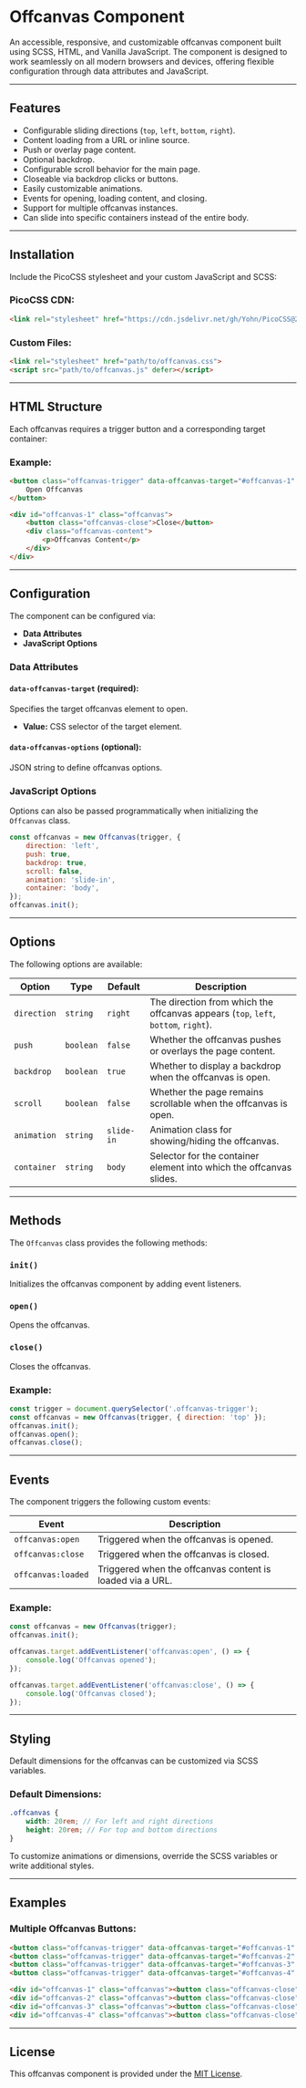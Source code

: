 # Offcanvas Component

An accessible, responsive, and customizable offcanvas component built using SCSS, HTML, and Vanilla JavaScript. The component is designed to work seamlessly on all modern browsers and devices, offering flexible configuration through data attributes and JavaScript.

---

## Features
- Configurable sliding directions (`top`, `left`, `bottom`, `right`).
- Content loading from a URL or inline source.
- Push or overlay page content.
- Optional backdrop.
- Configurable scroll behavior for the main page.
- Closeable via backdrop clicks or buttons.
- Easily customizable animations.
- Events for opening, loading content, and closing.
- Support for multiple offcanvas instances.
- Can slide into specific containers instead of the entire body.

---

## Installation
Include the PicoCSS stylesheet and your custom JavaScript and SCSS:

### PicoCSS CDN:
```html
<link rel="stylesheet" href="https://cdn.jsdelivr.net/gh/Yohn/PicoCSS@2.2.8/css/pico.lime.css">
```

### Custom Files:
```html
<link rel="stylesheet" href="path/to/offcanvas.css">
<script src="path/to/offcanvas.js" defer></script>
```

---

## HTML Structure
Each offcanvas requires a trigger button and a corresponding target container:

### Example:
```html
<button class="offcanvas-trigger" data-offcanvas-target="#offcanvas-1" data-offcanvas-options='{"direction": "left", "backdrop": true}'>
	Open Offcanvas
</button>

<div id="offcanvas-1" class="offcanvas">
	<button class="offcanvas-close">Close</button>
	<div class="offcanvas-content">
		<p>Offcanvas Content</p>
	</div>
</div>
```

---

## Configuration
The component can be configured via:
- **Data Attributes**
- **JavaScript Options**

### Data Attributes
#### `data-offcanvas-target` (required):
Specifies the target offcanvas element to open.
- **Value:** CSS selector of the target element.

#### `data-offcanvas-options` (optional):
JSON string to define offcanvas options.

### JavaScript Options
Options can also be passed programmatically when initializing the `Offcanvas` class.

```javascript
const offcanvas = new Offcanvas(trigger, {
	direction: 'left',
	push: true,
	backdrop: true,
	scroll: false,
	animation: 'slide-in',
	container: 'body',
});
offcanvas.init();
```

---

## Options
The following options are available:

| Option         | Type      | Default   | Description                                                                 |
|----------------|-----------|-----------|-----------------------------------------------------------------------------|
| `direction`    | `string`  | `right`   | The direction from which the offcanvas appears (`top`, `left`, `bottom`, `right`). |
| `push`         | `boolean` | `false`   | Whether the offcanvas pushes or overlays the page content.                 |
| `backdrop`     | `boolean` | `true`    | Whether to display a backdrop when the offcanvas is open.                  |
| `scroll`       | `boolean` | `false`   | Whether the page remains scrollable when the offcanvas is open.            |
| `animation`    | `string`  | `slide-in`| Animation class for showing/hiding the offcanvas.                          |
| `container`    | `string`  | `body`    | Selector for the container element into which the offcanvas slides.        |

---

## Methods
The `Offcanvas` class provides the following methods:

### `init()`
Initializes the offcanvas component by adding event listeners.

### `open()`
Opens the offcanvas.

### `close()`
Closes the offcanvas.

### Example:
```javascript
const trigger = document.querySelector('.offcanvas-trigger');
const offcanvas = new Offcanvas(trigger, { direction: 'top' });
offcanvas.init();
offcanvas.open();
offcanvas.close();
```

---

## Events
The component triggers the following custom events:

| Event              | Description                                               |
|--------------------|-----------------------------------------------------------|
| `offcanvas:open`   | Triggered when the offcanvas is opened.                   |
| `offcanvas:close`  | Triggered when the offcanvas is closed.                   |
| `offcanvas:loaded` | Triggered when the offcanvas content is loaded via a URL. |

### Example:
```javascript
const offcanvas = new Offcanvas(trigger);
offcanvas.init();

offcanvas.target.addEventListener('offcanvas:open', () => {
	console.log('Offcanvas opened');
});

offcanvas.target.addEventListener('offcanvas:close', () => {
	console.log('Offcanvas closed');
});
```

---

## Styling
Default dimensions for the offcanvas can be customized via SCSS variables.

### Default Dimensions:
```scss
.offcanvas {
	width: 20rem; // For left and right directions
	height: 20rem; // For top and bottom directions
}
```

To customize animations or dimensions, override the SCSS variables or write additional styles.

---

## Examples
### Multiple Offcanvas Buttons:
```html
<button class="offcanvas-trigger" data-offcanvas-target="#offcanvas-1" data-offcanvas-options='{"direction": "left"}'>Open Left</button>
<button class="offcanvas-trigger" data-offcanvas-target="#offcanvas-2" data-offcanvas-options='{"direction": "right"}'>Open Right</button>
<button class="offcanvas-trigger" data-offcanvas-target="#offcanvas-3" data-offcanvas-options='{"direction": "top"}'>Open Top</button>
<button class="offcanvas-trigger" data-offcanvas-target="#offcanvas-4" data-offcanvas-options='{"direction": "bottom"}'>Open Bottom</button>

<div id="offcanvas-1" class="offcanvas"><button class="offcanvas-close">Close</button></div>
<div id="offcanvas-2" class="offcanvas"><button class="offcanvas-close">Close</button></div>
<div id="offcanvas-3" class="offcanvas"><button class="offcanvas-close">Close</button></div>
<div id="offcanvas-4" class="offcanvas"><button class="offcanvas-close">Close</button></div>
```

---

## License
This offcanvas component is provided under the [MIT License](LICENSE).
